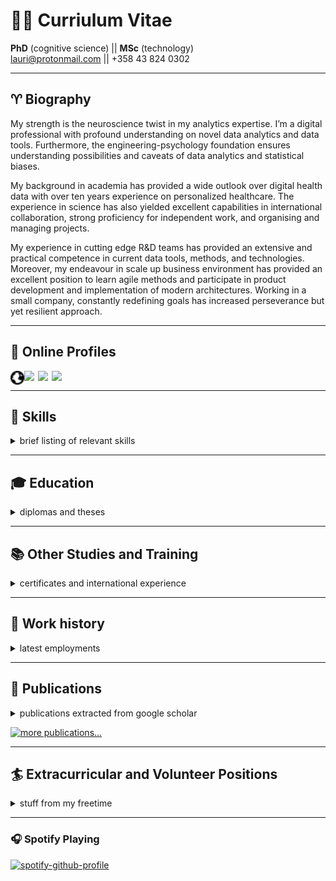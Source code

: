 <!--
**laurivaltteri/laurivaltteri** is a ✨ _special_ ✨ repository because its `README.md` (this file) appears on your GitHub profile.
-->

# 👨‍🔬 Curriulum Vitae

**PhD** (cognitive science) || **MSc** (technology) <br/>
lauri@protonmail.com || +358 43 824 0302

----------

## ♈️ Biography

My strength is the neuroscience twist in my analytics expertise. I’m a digital professional with profound understanding on novel data analytics and data tools. Furthermore, the engineering-psychology foundation ensures understanding possibilities and caveats of data analytics and statistical biases. 

My background in academia has provided a wide outlook over digital health data with over ten years experience on personalized healthcare. The experience in science has also yielded excellent capabilities in international collaboration, strong proficiency for independent work, and organising and managing projects. 

My experience in cutting edge R&D teams has provided an extensive and practical competence in current data tools, methods, and technologies. Moreover, my endeavour in scale up business environment has provided an excellent position to learn agile methods and participate in product development and implementation of modern architectures. Working in a small company, constantly redefining goals has increased perseverance but yet resilient approach. 

----------

## 📱 Online Profiles

[<img align="left" width="22px" src="https://raw.githubusercontent.com/iconic/open-iconic/master/svg/globe.svg" />][website]
[<img align="left" width="22px" src="https://cdn.jsdelivr.net/npm/simple-icons@v3/icons/linkedin.svg" />][linkedin]
[<img align="left" width="22px" src="https://cdn.jsdelivr.net/npm/simple-icons@v3/icons/instagram.svg" />][instagram]
[<img align="left" width="22px" src="https://cdn.jsdelivr.net/npm/simple-icons@v3/icons/researchgate.svg" />][researchgate]
<br />

----------

## 🎯 Skills
<details>
  <summary>brief listing of relevant skills</summary>
<br />
  
  R, Python, Tidymodels, Tensorflow, Tableau, SQL, git, Docker, Kubernetes, AWS, Data Fusion, Feature Extraction, Bayesian Analysis, Classification Techniques, Graph-theory, Signal Processing, Computational Neuroscience, Health Technology, IoT, Academic Communications, Presenting, Teaching, Project Management, AI, Cognitive Psychology

</details>

----------
## 🎓 Education
<details>
  <summary>diplomas and theses</summary>
  <br />
  
  - Doctor of Philosophy
    - University of Helsinki
    - Major: **Cognitive science**
    - Thesis: [Quantifying Cognition: Applications for Ubiquitous Data](https://helda.helsinki.fi/handle/10138/235507)
  - Master of Science in Technology
    - Aalto University
    - Major: **Cognitive technology**
    - Thesis: [a Computational Approach to Estimation of Crowding in Natural Images](http://viXra.org/abs/1802.0066)

</details>

----------
## 📚 Other Studies and Training
<details>
  <summary>certificates and international experience</summary>
  <br />
  
  - Visiting Researcher
    - McGill University (Montreal, Quebec, Canada) 2013
      - Department of Biomedical Engineering and the School of Computer Science
    - Université de Montréal (Québec, Canada) 2012
      - BRAMS – International Laboratory for Brain, Music and Sound Research
  - Other Certificates
    - Product Development (Specialist Qualification) 2012
      -  Finnish National Agency for Education (EDUFI)

</details>

----------
## 💼 Work history
<details>
  <summary>latest employments</summary>
  <br />
  
  - Senior Data Scientist (Nightingale Health Ltd.) 2018 <br/>
    - Main projects: development of development environment and processes (DevOps), platform and process development for biomarker extraction (DS), development of risk models and predictions from biobank population data (DS)
    - My main role was leading and supporting scientific analyses for internal R&D and external dissemination. I was involved in development of data science environment and processes with DevOps team. However, my main contributions are in process and analysis development of the biomarker extraction product and product development for predicting risk scores in population models.
  - Research Engineer (Finnish Institute of Occupational Health) 2009
    - Projects: **Seamless patient care (Tekes), Burnout in the brain at work (Academy of Finland), Revolution of Knowledge Work (Tekes)** <br/>
  I prepared my PhD. I took part in research funding applications, and presented results in international forums. I was responsible in setting up research paradigms and analysis of results. I gave lectures and planned the projects with collaborators and customers. I was also leading projects.
  - Laboratory Engineer (Finnish Institute of Occupational Health) 2008
    - Projects: **SalWe -- enabling research for health and well-being (Tekes/EU), Supporting situation awareness in demanding operating conditions through wearable multimodal user interfaces (Tekes)**  <br/>
  Supporting research paradigm development, conducting measurements, supporting laboratory maintenance and development, preparing literature reviews.
  - Research Assistant (Finnish Institute of Occupational Health) 2007
    - Projects: **Brain & Work: multi-tasking at work (Tekes)** <br/>
  I was hired to conduct a literature reviews and ended up preparing my master’s thesis. I was also supporting the measurements, and maintaining laboratories.

</details>

----------
## 📄 Publications
<details>
  <summary>publications extracted from google scholar</summary>
  <br />
  
- The psychophysiology primer: a guide to methods and a broad review with a focus on human-computer interactionBU Cowley, M Filetti, K Lukander, J Torniainen, A Helenius, L Ahonen, ...Foundations and Trends in Human-Computer Interaction, 2016
- Job burnout is associated with dysfunctions in brain mechanisms of voluntary and involuntary attentionL Sokka, M Leinikka, J Korpela, A Henelius, L Ahonen, C Alain, K Alho, ...Biological Psychology 117, 56-66, 2016
- Cognitive collaboration found in cardiac physiology: Study in classroom environmentL Ahonen, B Cowley, J Torniainen, A Ukkonen, A Vihavainen, ...PloS one 11 (7), e0159178, 2016
- Within-and between-session replicability of cognitive brain processes: an MEG study with an N-back taskL Ahonen, M Huotilainen, E BratticoPhysiology & Behavior 158, 43-53, 2016
- A short review and primer on electroencephalography in human computer interaction applicationsL Ahonen, B CowleyarXiv preprint arXiv:1609.00183, 2016
- Comparing Auditory Stimuli for Sleep Enhancement: Mimicking a Sleeping SituationM Leminen, L Ahonen, M Gröhn, M Huotilainen, T Paunio, J VirkkalaGeorgia Institute of Technology, 2014
- Designing auditory stimulus for sleep enhancementL Ahonen, M Gröhn, M Huotilainen, S Jagadeesan, T Paunio, J VirkkalaProc. of the 19th Int. Conf. of Auditory Display (ICAD 2013), 2013
- Effects of pleasant and unpleasant auditory mood induction on the performance and in brain activity in cognitive tasksM Gröhn, L Ahonen, M HuotilainenGeorgia Institute of Technology, 2012
- Using regression makes extraction of shared variation in multiple datasets easyJ Korpela, A Henelius, L Ahonen, A Klami, K PuolamäkiData Mining and Knowledge Discovery 30 (5), 1112-1133, 2016
- A short review and primer on event-related potentials in human computer interaction applicationsM Huotilainen, B Cowley, L AhonenarXiv preprint arXiv:1608.08353, 2016
- DECREASE OF PROCESSING SPEED DUE TO SWITCHING BETWEEN TASKS: MEG EVIDENCEM Huotilainen, L AhonenPSYCHOPHYSIOLOGY 50, S85-S85, 2013
- Some Effects of Continous Tempo and Pitch Transformations in Perceived Pleasantness of Listening to a Musical Sound FileM Grohn, L Ahonen, M HuotilainenInternational Community for Auditory Display, 2011
- Cueing spatial visual attention by symbolic and directional auditory stimuliR Nasanen, L Ahonen, S Jagadeesan, K MüllerPerception ECVP abstract 37, 98-98, 2008

</details>

[<img align="left" src="https://cdn.jsdelivr.net/npm/simple-icons@v3/icons/researchgate.svg" />][researchgate][more publications...][researchgate]

----------

## 🏄 Extracurricular and Volunteer Positions
<details>
  <summary>stuff from my freetime</summary>
  <br />
  
  - Slackline Finland
    - Member of Board
  - Finnish Alpine Club
    - [Alppikerho.fi](http://alppikerho.fi)
    - ex-Member of Board

</details>

----------

### 🎧 Spotify Playing

[![spotify-github-profile](https://spotify-github-profile.vercel.app/api/view?uid=ahonenlauri&cover_image=false&theme=default)](https://github.com/kittinan/spotify-github-profile)


<br />



[website]: https://www.laurivaltteri.com
[instagram]: https://instagram.com/laur1valtteri
[linkedin]: https://linkedin.com/in/laurivaltteri
[researchgate]: https://researchgate.net/profile/Lauri_Ahonen
